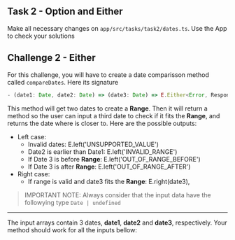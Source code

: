 ## Task 2 - Option and Either

Make all necessary changes on `app/src/tasks/task2/dates.ts`.
Use the App to check your solutions

## Challenge 2 - Either

For this challenge, you will have to create a date comparisson method called `compareDates`. Here its signature

```typescript
- (date1: Date, date2: Date) => (date3: Date) => E.Either<Error, Response>
```

This method will get two dates to create a **Range**. Then it will return a method so the user can input a third date to check if it fits the **Range**, and returns the date where is closer to. Here are the possible outputs:

- Left case:
  - Invalid dates: E.left('UNSUPPORTED_VALUE')
  - Date2 is earlier than Date1: E.left('INVALID_RANGE')
  - If Date 3 is before **Range**: E.left('OUT_OF_RANGE_BEFORE')
  - If Date 3 is after **Range**: E.left('OUT_OF_RANGE_AFTER')
- Right case:
  - If range is valid and date3 fits the **Range**: E.right(date3),

> IMPORTANT NOTE: Always consider that the input data have the followying type `Date | undefined`

---

The input arrays contain 3 dates, **date1**, **date2** and **date3**, respectively.
Your method should work for all the inputs bellow:
